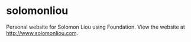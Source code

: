 solomonliou
===========
Personal website for Solomon Liou using Foundation. 
View the website at http://www.solomonliou.com.
